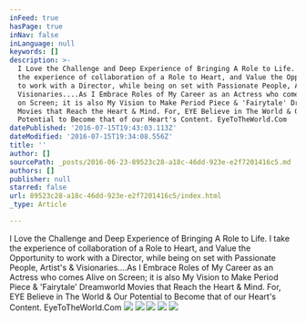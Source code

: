 ```yaml
---
inFeed: true
hasPage: true
inNav: false
inLanguage: null
keywords: []
description: >-
  I Love the Challenge and Deep Experience of Bringing A Role to Life. I take
  the experience of collaboration of a Role to Heart, and Value the Opportunity
  to work with a Director, while being on set with Passionate People, Artist's &
  Visionaries....As I Embrace Roles of My Career as an Actress who comes Alive
  on Screen; it is also My Vision to Make Period Piece & 'Fairytale' Dreamworld
  Movies that Reach the Heart & Mind. For, EYE Believe in The World & Our
  Potential to Become that of our Heart's Content. EyeToTheWorld.Com
datePublished: '2016-07-15T19:43:03.113Z'
dateModified: '2016-07-15T19:34:08.556Z'
title: ''
author: []
sourcePath: _posts/2016-06-23-89523c28-a18c-46dd-923e-e2f7201416c5.md
authors: []
publisher: null
starred: false
url: 89523c28-a18c-46dd-923e-e2f7201416c5/index.html
_type: Article

---
```

I Love the Challenge and Deep Experience of Bringing A Role to Life. I take the experience of collaboration of a Role to Heart, and Value the Opportunity to work with a Director, while being on set with Passionate People, Artist's & Visionaries....As I Embrace Roles of My Career as an Actress who comes Alive on Screen; it is also My Vision to Make Period Piece & 'Fairytale' Dreamworld Movies that Reach the Heart & Mind. For, EYE Believe in The World & Our Potential to Become that of our Heart's Content. EyeToTheWorld.Com
![](https://the-grid-user-content.s3-us-west-2.amazonaws.com/ced4544e-6726-4e7e-b4d7-e58c21e1bf13.jpg)
![](https://the-grid-user-content.s3-us-west-2.amazonaws.com/27079f79-ec3c-40ff-bf45-3970cf1bab9c.jpg)
![](https://the-grid-user-content.s3-us-west-2.amazonaws.com/59759c42-25a9-45b6-b793-b5a679c9d290.png)
![](https://the-grid-user-content.s3-us-west-2.amazonaws.com/c505d037-6250-4f3a-85c0-edd1e4b13cc9.png)
![](https://the-grid-user-content.s3-us-west-2.amazonaws.com/8b1762ea-c84a-4ca4-93f9-85b5b8afe0bf.png)
